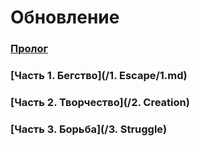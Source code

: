 # Обновление

### [Пролог](/prologue.md)

### [Часть 1. Бегство](/1. Escape/1.md)

### [Часть 2. Творчество](/2. Creation)

### [Часть 3. Борьба](/3. Struggle)
